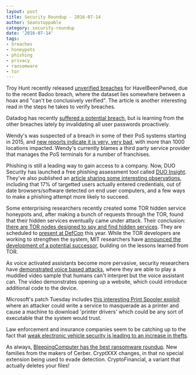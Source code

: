 ```yaml
---
layout: post
title: Security Roundup - 2016-07-14
author: Seanstoppable
category: security-roundup
date: '2016-07-14'
tags:
- breaches
- honeypots
- phishing
- privacy
- ransomware
- tor
---
```



Troy Hunt recently released [unverified 
breaches](https://www.troyhunt.com/introducing-unverified-breaches-to-have-i-been-pwned/) 
for HaveIBeenPwned, due to the recent Badoo breach, where the dataset lies 
  somewhere between a hoax and "can't be conclusively verified". The article is 
  another interesting read in the steps he takes to verify breaches.

Datadog has recently [suffered a potential 
breach](https://www.datadoghq.com/blog/2016-07-08-security-notice/), but is 
learning from the other breaches lately by invalidating all user passwords 
proactively.

Wendy's was suspected of a breach in some of their PoS systems starting in 2015, 
and [new reports indicate it is very, very 
bad](http://krebsonsecurity.com/2016/07/1025-wendys-locations-hit-in-card-breach/), 
with more than 1000 locations impacted. Wendy's currently blames a third party 
service provider that manages the PoS terminals for a number of franchises.

Phishing is still a leading way to gain access to a company. Now, DUO Security 
has launched a free phishing assessment tool called [DUO 
Insight](https://insight.duo.com/). They've also published an [article sharing 
some interesting observations](https://duo.com/blog/now-available-duo-insight-a-tool-to-help-organizations-identify-phishing-risks), 
including that 17% of targetted users actually entered credentials, out of date 
browsers/software detected on end user computers, and a few ways to make a 
phishing attempt more likely to succeed.

Some enterprising researchers recently created some TOR hidden service honeypots 
and, after making a bunch of requests through the TOR, found that their hidden 
services eventually came under attack. Their conclusion: [there are TOR nodes 
designed to spy and find hidden services](https://boingboing.net/2016/07/01/researchers-find-over-100-spyi.html). 
They are scheduled to [present at DefCon](https://www.defcon.org/html/defcon-24/dc-24-speakers.html#Noubir) 
this year. While the TOR developers are working to strengthen the system, MIT 
researchers have [announced the development of a potential 
successor](https://news.mit.edu/2016/stay-anonymous-online-0711), building on 
the lessons learned from TOR.

As voice activated assistants become more pervasive, security researchers have 
[demonstrated voice based attacks](https://nakedsecurity.sophos.com/2016/07/12/rigged-youtube-videos-can-use-siri-and-google-now-to-hijack-your-phone/), 
where they are able to play a muddled video sample that humans can't interpret 
but the voice assistant can. The video demonstrates opening up a website, which 
could introduce additional code to the device.

Microsoft's patch Tuesday includes [this interesting Print Spooler 
exploit](https://threatpost.com/windows-print-spooler-flaws-lead-to-code-execution/119238/) 
where an attacker could write a service to masquerade as a printer and cause a 
machine to download 'printer drivers' which could be any sort of executable that 
the system would trust.

Law enforcement and insurance companies seem to be catching up to the fact that 
[weak electronic vehicle security is leading to an increase in 
thefts](https://www.techdirt.com/articles/20160706/08341534902/police-slowly-waking-up-to-fact-that-vehicle-network-security-is-joke-to-hackers-thieves.shtml).

As always, [BleepingComputer has the best ransomware 
roundup](http://www.bleepingcomputer.com/news/security/the-week-in-ransomware-july-8-2016-alfa-padcrypt-microsoft-decryptor-pizzacrypts-and-more/). 
New families from the makers of Cerber. CryptXXX changes, in that no special 
extension being used to evade detection. CryptoFinancial, a variant that 
actually deletes your files!
